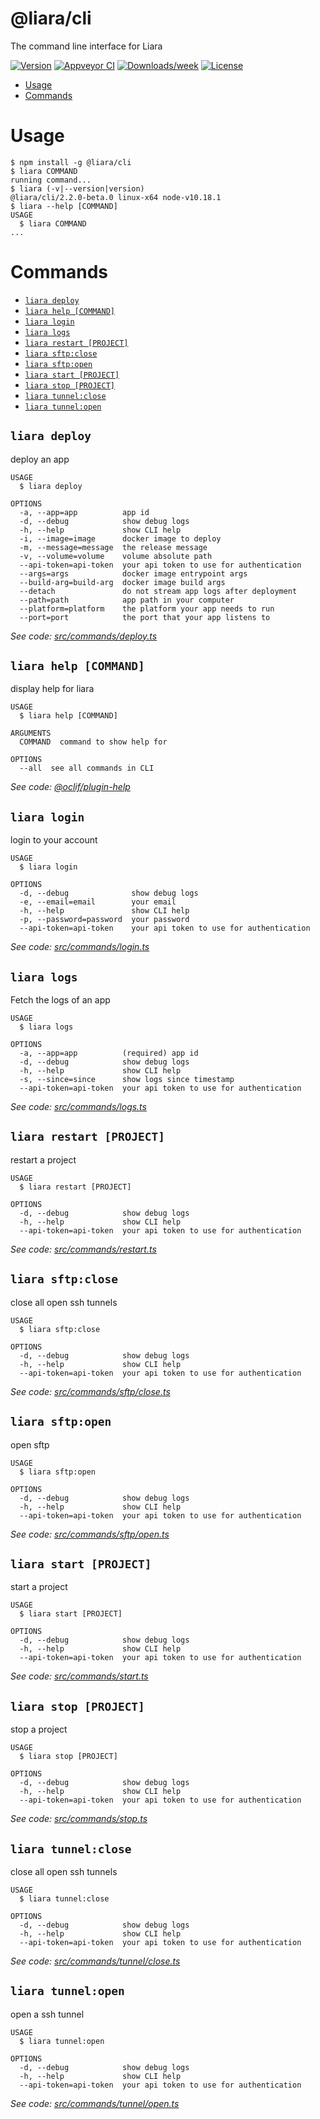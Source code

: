 @liara/cli
==========

The command line interface for Liara

[![Version](https://img.shields.io/npm/v/@liara/cli.svg)](https://npmjs.org/package/@liara/cli)
[![Appveyor CI](https://ci.appveyor.com/api/projects/status/github/liara-ir/liara-cli?branch=master&svg=true)](https://ci.appveyor.com/project/liara-ir/liara-cli/branch/master)
[![Downloads/week](https://img.shields.io/npm/dw/@liara/cli.svg)](https://npmjs.org/package/@liara/cli)
[![License](https://img.shields.io/npm/l/@liara/cli.svg)](https://github.com/liara-ir/liara-cli/blob/master/package.json)

<!-- toc -->
* [Usage](#usage)
* [Commands](#commands)
<!-- tocstop -->
# Usage
<!-- usage -->
```sh-session
$ npm install -g @liara/cli
$ liara COMMAND
running command...
$ liara (-v|--version|version)
@liara/cli/2.2.0-beta.0 linux-x64 node-v10.18.1
$ liara --help [COMMAND]
USAGE
  $ liara COMMAND
...
```
<!-- usagestop -->
# Commands
<!-- commands -->
* [`liara deploy`](#liara-deploy)
* [`liara help [COMMAND]`](#liara-help-command)
* [`liara login`](#liara-login)
* [`liara logs`](#liara-logs)
* [`liara restart [PROJECT]`](#liara-restart-project)
* [`liara sftp:close`](#liara-sftpclose)
* [`liara sftp:open`](#liara-sftpopen)
* [`liara start [PROJECT]`](#liara-start-project)
* [`liara stop [PROJECT]`](#liara-stop-project)
* [`liara tunnel:close`](#liara-tunnelclose)
* [`liara tunnel:open`](#liara-tunnelopen)

## `liara deploy`

deploy an app

```
USAGE
  $ liara deploy

OPTIONS
  -a, --app=app          app id
  -d, --debug            show debug logs
  -h, --help             show CLI help
  -i, --image=image      docker image to deploy
  -m, --message=message  the release message
  -v, --volume=volume    volume absolute path
  --api-token=api-token  your api token to use for authentication
  --args=args            docker image entrypoint args
  --build-arg=build-arg  docker image build args
  --detach               do not stream app logs after deployment
  --path=path            app path in your computer
  --platform=platform    the platform your app needs to run
  --port=port            the port that your app listens to
```

_See code: [src/commands/deploy.ts](https://github.com/liara-ir/liara-cli/blob/v2.2.0-beta.0/src/commands/deploy.ts)_

## `liara help [COMMAND]`

display help for liara

```
USAGE
  $ liara help [COMMAND]

ARGUMENTS
  COMMAND  command to show help for

OPTIONS
  --all  see all commands in CLI
```

_See code: [@oclif/plugin-help](https://github.com/oclif/plugin-help/blob/v2.1.6/src/commands/help.ts)_

## `liara login`

login to your account

```
USAGE
  $ liara login

OPTIONS
  -d, --debug              show debug logs
  -e, --email=email        your email
  -h, --help               show CLI help
  -p, --password=password  your password
  --api-token=api-token    your api token to use for authentication
```

_See code: [src/commands/login.ts](https://github.com/liara-ir/liara-cli/blob/v2.2.0-beta.0/src/commands/login.ts)_

## `liara logs`

Fetch the logs of an app

```
USAGE
  $ liara logs

OPTIONS
  -a, --app=app          (required) app id
  -d, --debug            show debug logs
  -h, --help             show CLI help
  -s, --since=since      show logs since timestamp
  --api-token=api-token  your api token to use for authentication
```

_See code: [src/commands/logs.ts](https://github.com/liara-ir/liara-cli/blob/v2.2.0-beta.0/src/commands/logs.ts)_

## `liara restart [PROJECT]`

restart a project

```
USAGE
  $ liara restart [PROJECT]

OPTIONS
  -d, --debug            show debug logs
  -h, --help             show CLI help
  --api-token=api-token  your api token to use for authentication
```

_See code: [src/commands/restart.ts](https://github.com/liara-ir/liara-cli/blob/v2.2.0-beta.0/src/commands/restart.ts)_

## `liara sftp:close`

close all open ssh tunnels

```
USAGE
  $ liara sftp:close

OPTIONS
  -d, --debug            show debug logs
  -h, --help             show CLI help
  --api-token=api-token  your api token to use for authentication
```

_See code: [src/commands/sftp/close.ts](https://github.com/liara-ir/liara-cli/blob/v2.2.0-beta.0/src/commands/sftp/close.ts)_

## `liara sftp:open`

open sftp

```
USAGE
  $ liara sftp:open

OPTIONS
  -d, --debug            show debug logs
  -h, --help             show CLI help
  --api-token=api-token  your api token to use for authentication
```

_See code: [src/commands/sftp/open.ts](https://github.com/liara-ir/liara-cli/blob/v2.2.0-beta.0/src/commands/sftp/open.ts)_

## `liara start [PROJECT]`

start a project

```
USAGE
  $ liara start [PROJECT]

OPTIONS
  -d, --debug            show debug logs
  -h, --help             show CLI help
  --api-token=api-token  your api token to use for authentication
```

_See code: [src/commands/start.ts](https://github.com/liara-ir/liara-cli/blob/v2.2.0-beta.0/src/commands/start.ts)_

## `liara stop [PROJECT]`

stop a project

```
USAGE
  $ liara stop [PROJECT]

OPTIONS
  -d, --debug            show debug logs
  -h, --help             show CLI help
  --api-token=api-token  your api token to use for authentication
```

_See code: [src/commands/stop.ts](https://github.com/liara-ir/liara-cli/blob/v2.2.0-beta.0/src/commands/stop.ts)_

## `liara tunnel:close`

close all open ssh tunnels

```
USAGE
  $ liara tunnel:close

OPTIONS
  -d, --debug            show debug logs
  -h, --help             show CLI help
  --api-token=api-token  your api token to use for authentication
```

_See code: [src/commands/tunnel/close.ts](https://github.com/liara-ir/liara-cli/blob/v2.2.0-beta.0/src/commands/tunnel/close.ts)_

## `liara tunnel:open`

open a ssh tunnel

```
USAGE
  $ liara tunnel:open

OPTIONS
  -d, --debug            show debug logs
  -h, --help             show CLI help
  --api-token=api-token  your api token to use for authentication
```

_See code: [src/commands/tunnel/open.ts](https://github.com/liara-ir/liara-cli/blob/v2.2.0-beta.0/src/commands/tunnel/open.ts)_
<!-- commandsstop -->

